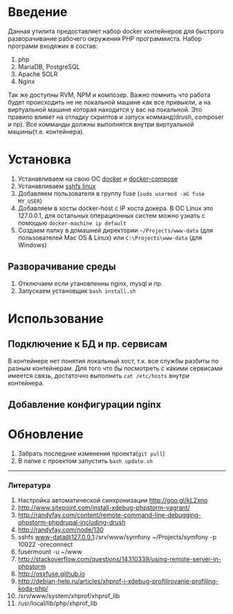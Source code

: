 # Введение

Данная утилита предоставляет набор docker контейнеров для быстрого разворачивание рабочего окружения PHP программиста.
Набор программ входяжих в состав:
1. php
2. MariaDB, PostgreSQL
3. Apache SOLR
4. Nginx

Так же доступны RVM, NPM и композер.
Важно помнить что работа будет происходить не не локальной машине как все привыкли, а на виртуальной машине которая находится у вас на локальной.
Это правило влияет на отладку скриптов и запуск комманд(drush, composer и пр).
Все комманды должны выполнятся внутри виртуальной машины(т.е. контейнера).  

# Установка

1. Устанавливаем на свою ОС [docker](https://docs.docker.com/installation/) и [docker-compose](https://docs.docker.com/compose/install)
2. Устанавливаем [sshfs linux](https://www.digitalocean.com/community/tutorials/how-to-use-sshfs-to-mount-remote-file-systems-over-ssh)
3. Добавляем пользователя в группу fuse (`sudo usermod -aG fuse MY_USER`)
4. Добавляем в хосты docker-host с IP хоста докера. В ОС Linux это 127.0.0.1, для остальных операционных систем можно узнать с помощью `docker-machine ip default`
5. Создаем папку в домашней директории `~/Projects/www-data` (для пользователей Mac OS & Linux) или `С:\Projects\www-data` (для Windows)

## Разворачивание среды

1. Отключаем если утановленны nginx, mysql и пр.
2. Запускаем установщик `bash install.sh`

# Использование

## Подключение к БД и пр. сервисам

В контейнере нет понятия локальный хост, т.к. все службы разбиты по разным контейнерам.
Для того что бы посмотреть с какими сервисами имеется связь, достаточно выполнить `cat /etc/hosts` внутри контейнера.

## Добавление конфигурации nginx


# Обновление

1. Забрать последние изменения проекта(`git pull`)
2. В папке с проектом запустить `bash update.sh`

---
### Литература 

1. Настройка автоматической синхронизации http://goo.gl/kL2xno
2. http://www.sitepoint.com/install-xdebug-phpstorm-vagrant/
3. http://randyfay.com/content/remote-command-line-debugging-phpstorm-phpdrupal-including-drush
4. http://randyfay.com/node/130
5. sshfs www-data@127.0.0.1:/srv/www/symfony ~/Projects/symfony -p 10022 -oreconnect
6. fusermount -u ~/www
7. http://stackoverflow.com/questions/14310339/using-remote-server-in-phpstorm
8. http://osxfuse.github.io
9. http://debian-help.ru/articles/xhprof-i-xdebug-profilirovanie-profiling-koda-php/
10. /srv/www/system/xhprof/xhprof_lib
11. /usr/local/lib/php/xhprof_lib
